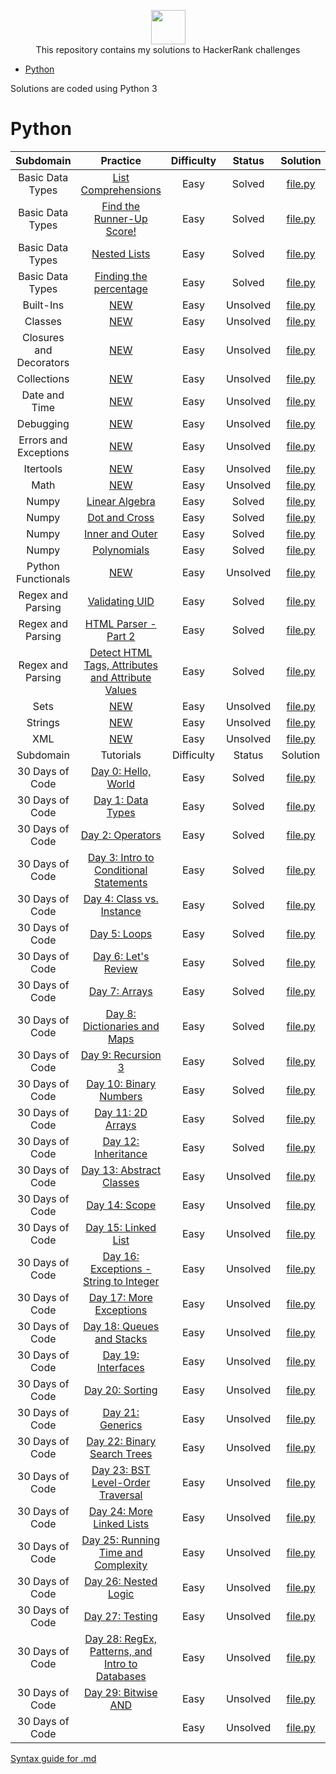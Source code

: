 <p align="center">
    <a href="https://www.hackerrank.com/slidzonaoleg">
        <img height=55 src="https://d3keuzeb2crhkn.cloudfront.net/hackerrank/assets/styleguide/logo_wordmark-f5c5eb61ab0a154c3ed9eda24d0b9e31.svg">
    </a>
    <br>This repository contains my solutions to HackerRank challenges
</p>

* [Python](#Python)


Solutions are coded using Python 3


# Python
|      Subdomain    |                                                Practice                                                | Difficulty | Status |                                                                         Solution                                                                           |
|:-----------------:|:------------------------------------------------------------------------------------------------------:|:----------:|:------:|:----------------------------------------------------------------------------------------------------------------------------------------------------------:|
| Basic Data Types | [List Comprehensions](https://www.hackerrank.com/challenges/list-comprehensions/problem) | Easy |   Solved   | [file.py](https://github.com/Factumpro/HackerRank/blob/main/Python/Practice/Basic%20Data%20Types/list_Comprehensions.py)
| Basic Data Types | [Find the Runner-Up Score!](https://www.hackerrank.com/challenges/find-second-maximum-number-in-a-list/problem) | Easy |   Solved   | [file.py](https://github.com/Factumpro/HackerRank/blob/main/Python/Practice/Basic%20Data%20Types/list_Sort.py)
| Basic Data Types | [Nested Lists](https://www.hackerrank.com/challenges/nested-list/problem) | Easy | Solved | [file.py](https://github.com/Factumpro/HackerRank/blob/main/Python/Practice/Basic%20Data%20Types/Nested_lists.py)
| Basic Data Types | [Finding the percentage](https://www.hackerrank.com/challenges/finding-the-percentage/problem) | Easy | Solved | [file.py](https://github.com/Factumpro/HackerRank/blob/main/Python/Practice/Basic%20Data%20Types/percentage.py)
| Built-Ins | [NEW](https://www.hackerrank.com/challenges/) | Easy |   Unsolved   | [file.py](https://github.com/Factumpro/HackerRank/blob/main/Python/Practice)
| Classes | [NEW](https://www.hackerrank.com/challenges/) | Easy |   Unsolved   | [file.py](https://github.com/Factumpro/HackerRank/blob/main/Python/Practice)
| Closures and Decorators | [NEW](https://www.hackerrank.com/challenges/) | Easy |   Unsolved   | [file.py](https://github.com/Factumpro/HackerRank/blob/main/Python/Practice)
| Collections | [NEW](https://www.hackerrank.com/challenges/) | Easy |   Unsolved   | [file.py](https://github.com/Factumpro/HackerRank/blob/main/Python/Practice)
| Date and Time | [NEW](https://www.hackerrank.com/challenges/) | Easy |   Unsolved   | [file.py](https://github.com/Factumpro/HackerRank/blob/main/Python/Practice)
| Debugging | [NEW](https://www.hackerrank.com/challenges/) | Easy |   Unsolved   | [file.py](https://github.com/Factumpro/HackerRank/blob/main/Python/Practice)
| Errors and Exceptions | [NEW](https://www.hackerrank.com/challenges/) | Easy |   Unsolved   | [file.py](https://github.com/Factumpro/HackerRank/blob/main/Python/Practice)
| Itertools | [NEW](https://www.hackerrank.com/challenges/) | Easy |   Unsolved   | [file.py](https://github.com/Factumpro/HackerRank/blob/main/Python/Practice)
| Math | [NEW](https://www.hackerrank.com/challenges/) | Easy |   Unsolved   | [file.py](https://github.com/Factumpro/HackerRank/blob/main/Python/Practice)
| Numpy             | [Linear Algebra](https://www.hackerrank.com/challenges/np-linear-algebra/problem) | Easy |   Solved   | [file.py](https://github.com/Factumpro/HackerRank/blob/main/Python/Practice/Numpy/LinearAlgebra.py)                        |
| Numpy             | [Dot and Cross](https://www.hackerrank.com/challenges/np-dot-and-cross/problem) | Easy |   Solved   | [file.py](https://github.com/Factumpro/HackerRank/blob/main/Python/Practice/Numpy/Dot_Cross.py)                        |
| Numpy             | [Inner and Outer](https://www.hackerrank.com/challenges/np-inner-and-outer) | Easy |   Solved   | [file.py](https://github.com/Factumpro/HackerRank/blob/main/Python/Practice/Numpy/Inner_Outer.py)                        |
| Numpy             | [Polynomials](https://www.hackerrank.com/challenges/np-polynomials/problem) | Easy |   Solved   | [file.py](https://github.com/Factumpro/HackerRank/blob/main/Python/Practice/Numpy/Polynomials.py)                        |
| Python Functionals | [NEW](https://www.hackerrank.com/challenges/) | Easy |   Unsolved   | [file.py](https://github.com/Factumpro/HackerRank/blob/main/Python/Practice)
| Regex and Parsing | [Validating UID](https://www.hackerrank.com/challenges/validating-uid/problem) | Easy |   Solved   | [file.py](https://github.com/Factumpro/HackerRank/blob/main/Python/Practice/Regex%20and%20Parsing/Validating_UID.py)                        |
| Regex and Parsing | [HTML Parser - Part 2](https://www.hackerrank.com/challenges/html-parser-part-2/problem) | Easy |   Solved   | [file.py](https://github.com/Factumpro/HackerRank/blob/main/Python/Practice/Regex%20and%20Parsing/HTMLParser_part2.py)                        |
| Regex and Parsing | [Detect HTML Tags, Attributes and Attribute Values](https://www.hackerrank.com/challenges/detect-html-tags-attributes-and-attribute-values/problem) | Easy |   Solved   | [file.py](https://github.com/Factumpro/HackerRank/blob/main/Python/Practice/Regex%20and%20Parsing/Detect_HTML_Tags_Attr_AttValues.py)                        |
| Sets | [NEW](https://www.hackerrank.com/challenges/) | Easy |   Unsolved   | [file.py](https://github.com/Factumpro/HackerRank/blob/main/Python/Practice)
| Strings | [NEW](https://www.hackerrank.com/challenges/) | Easy |   Unsolved   | [file.py](https://github.com/Factumpro/HackerRank/blob/main/Python/Practice)
| XML | [NEW](https://www.hackerrank.com/challenges/) | Easy |   Unsolved   | [file.py](https://github.com/Factumpro/HackerRank/blob/main/Python/Practice)
|      Subdomain    |                                                Tutorials                                                | Difficulty | Status |                                                                         Solution                                                                           |
| 30 Days of Code   | [Day 0: Hello, World](https://www.hackerrank.com/challenges/30-hello-world/problem) | Easy |   Solved   | [file.py](https://github.com/Factumpro/HackerRank/blob/main/Python/Tutorials/30%20Days%20of%20Code/Day_0.py)
| 30 Days of Code   | [Day 1: Data Types](https://www.hackerrank.com/challenges/30-data-types/problem) | Easy |   Solved   | [file.py](https://github.com/Factumpro/HackerRank/blob/main/Python/Tutorials/30%20Days%20of%20Code/Day_01.py)
| 30 Days of Code   | [Day 2: Operators](https://www.hackerrank.com/challenges/30-operators/problem) | Easy |   Solved   | [file.py](https://github.com/Factumpro/HackerRank/blob/main/Python/Tutorials/30%20Days%20of%20Code/Day_02.py)
| 30 Days of Code   | [Day 3: Intro to Conditional Statements](https://www.hackerrank.com/challenges/30-conditional-statements/problem) | Easy |   Solved   | [file.py](https://github.com/Factumpro/HackerRank/blob/main/Python/Tutorials/30%20Days%20of%20Code/Day_03.py)
| 30 Days of Code   | [Day 4: Class vs. Instance](https://www.hackerrank.com/challenges/30-class-vs-instance/problem) | Easy |   Solved   | [file.py](https://github.com/Factumpro/HackerRank/blob/main/Python/Tutorials/30%20Days%20of%20Code/Day_04.py)
| 30 Days of Code   | [Day 5: Loops](https://www.hackerrank.com/challenges/30-loops/problem) | Easy |   Solved   | [file.py](https://github.com/Factumpro/HackerRank/blob/main/Python/Tutorials/30%20Days%20of%20Code/Day_05.py)
| 30 Days of Code   | [Day 6: Let's Review](https://www.hackerrank.com/challenges/30-review-loop/problem) | Easy |   Solved   | [file.py](https://github.com/Factumpro/HackerRank/blob/main/Python/Tutorials/30%20Days%20of%20Code/Day_06.py)
| 30 Days of Code   | [Day 7: Arrays](https://www.hackerrank.com/challenges/30-arrays/problem) | Easy |   Solved   | [file.py](https://github.com/Factumpro/HackerRank/blob/main/Python/Tutorials/30%20Days%20of%20Code/Day_07.py)
| 30 Days of Code   | [Day 8: Dictionaries and Maps](https://www.hackerrank.com/challenges/30-dictionaries-and-maps/problem) | Easy |   Solved   | [file.py](https://github.com/Factumpro/HackerRank/blob/main/Python/Tutorials/30%20Days%20of%20Code/Day_08.py)
| 30 Days of Code   | [Day 9: Recursion 3](https://www.hackerrank.com/challenges/30-recursion/problem) | Easy |   Solved   | [file.py](https://github.com/Factumpro/HackerRank/blob/main/Python/Tutorials/30%20Days%20of%20Code/Day_09.py)
| 30 Days of Code   | [Day 10: Binary Numbers](https://www.hackerrank.com/challenges/30-binary-numbers/problem) | Easy |   Solved   | [file.py](https://github.com/Factumpro/HackerRank/blob/main/Python/Tutorials/30%20Days%20of%20Code/Day_10.py)
| 30 Days of Code   | [Day 11: 2D Arrays](https://www.hackerrank.com/challenges/30-2d-arrays/problem) | Easy |   Solved   | [file.py](https://github.com/Factumpro/HackerRank/blob/main/Python/Tutorials/30%20Days%20of%20Code/Day_11.py)
| 30 Days of Code   | [Day 12: Inheritance](https://www.hackerrank.com/challenges/30-inheritance/problem) | Easy |   Solved   | [file.py](https://github.com/Factumpro/HackerRank/blob/main/Python/Tutorials/30%20Days%20of%20Code/Day_12.py)
| 30 Days of Code   | [Day 13: Abstract Classes](https://www.hackerrank.com/challenges/30-abstract-classes/problem) | Easy |   Unsolved   | [file.py](https://github.com/Factumpro/HackerRank/blob/main/Python/Tutorials/30%20Days%20of%20Code/Day_13.py)
| 30 Days of Code   | [Day 14: Scope](https://www.hackerrank.com/challenges/30-scope/problem) | Easy |   Unsolved   | [file.py](https://github.com/Factumpro/HackerRank/blob/main/Python/Tutorials/30%20Days%20of%20Code/Day_14.py)
| 30 Days of Code   | [Day 15: Linked List](https://www.hackerrank.com/challenges/30-linked-list/problem) | Easy |   Unsolved   | [file.py](https://github.com/Factumpro/HackerRank/blob/main/Python/Tutorials/30%20Days%20of%20Code/Day_15.py)
| 30 Days of Code   | [Day 16: Exceptions - String to Integer](https://www.hackerrank.com/challenges/30-exceptions-string-to-integer/problem) | Easy |   Unsolved   | [file.py](https://github.com/Factumpro/HackerRank/blob/main/Python/Tutorials/30%20Days%20of%20Code/Day_16.py)
| 30 Days of Code   | [Day 17: More Exceptions](https://www.hackerrank.com/challenges/30-more-exceptions/problem) | Easy |   Unsolved   | [file.py](https://github.com/Factumpro/HackerRank/blob/main/Python/Tutorials/30%20Days%20of%20Code/Day_17.py)
| 30 Days of Code   | [Day 18: Queues and Stacks](https://www.hackerrank.com/challenges/30-queues-stacks/problem) | Easy |   Unsolved   | [file.py](https://github.com/Factumpro/HackerRank/blob/main/Python/Tutorials/30%20Days%20of%20Code/Day_18.py)
| 30 Days of Code   | [Day 19: Interfaces]() | Easy |   Unsolved   | [file.py](https://github.com/Factumpro/HackerRank/blob/main/Python/Tutorials/30%20Days%20of%20Code/Day_19.py)
| 30 Days of Code   | [Day 20: Sorting]() | Easy |   Unsolved   | [file.py](https://github.com/Factumpro/HackerRank/blob/main/Python/Tutorials/30%20Days%20of%20Code/Day_20.py)
| 30 Days of Code   | [Day 21: Generics]() | Easy |   Unsolved   | [file.py](https://github.com/Factumpro/HackerRank/blob/main/Python/Tutorials/30%20Days%20of%20Code/Day_21.py)
| 30 Days of Code   | [Day 22: Binary Search Trees]() | Easy |   Unsolved   | [file.py](https://github.com/Factumpro/HackerRank/blob/main/Python/Tutorials/30%20Days%20of%20Code/Day_22.py)
| 30 Days of Code   | [Day 23: BST Level-Order Traversal]() | Easy |   Unsolved   | [file.py](https://github.com/Factumpro/HackerRank/blob/main/Python/Tutorials/30%20Days%20of%20Code/Day_23.py)
| 30 Days of Code   | [Day 24: More Linked Lists]() | Easy |   Unsolved   | [file.py](https://github.com/Factumpro/HackerRank/blob/main/Python/Tutorials/30%20Days%20of%20Code/Day_24.py)
| 30 Days of Code   | [Day 25: Running Time and Complexity]() | Easy |   Unsolved   | [file.py](https://github.com/Factumpro/HackerRank/blob/main/Python/Tutorials/30%20Days%20of%20Code/Day_25.py)
| 30 Days of Code   | [Day 26: Nested Logic]() | Easy |   Unsolved   | [file.py](https://github.com/Factumpro/HackerRank/blob/main/Python/Tutorials/30%20Days%20of%20Code/Day_26.py)
| 30 Days of Code   | [Day 27: Testing]() | Easy |   Unsolved   | [file.py](https://github.com/Factumpro/HackerRank/blob/main/Python/Tutorials/30%20Days%20of%20Code/Day_27.py)
| 30 Days of Code   | [Day 28: RegEx, Patterns, and Intro to Databases]() | Easy |   Unsolved   | [file.py](https://github.com/Factumpro/HackerRank/blob/main/Python/Tutorials/30%20Days%20of%20Code/Day_28.py)
| 30 Days of Code   | [Day 29: Bitwise AND]() | Easy |   Unsolved   | [file.py](https://github.com/Factumpro/HackerRank/blob/main/Python/Tutorials/30%20Days%20of%20Code/Day_29.py)
| 30 Days of Code   | []() | Easy |   Unsolved   | [file.py](https://github.com/Factumpro/HackerRank/blob/main/Python/Tutorials/30%20Days%20of%20Code/Day_30.py)


[Syntax guide for .md](https://guides.github.com/features/mastering-markdown/)

